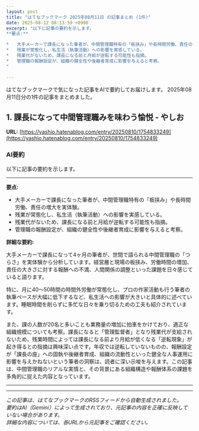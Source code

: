 ```yaml
---
layout: post
title: "はてなブックマーク 2025年08月11日 の記事まとめ (1件)"
date: 2025-08-12 08:13:59 +0900
excerpt: "以下に記事の要約を示します。
**要点:**

*   大手メーカーで課長になった筆者が、中間管理職特有の「板挟み」や長時間労働、責任の増大を実体験。
*   残業が常態化し、私生活（執筆活動）への影響を実感している。
*   残業代がないため、課長になる前と月給が逆転する可能性も指摘。
*   管理職の報酬設定が、組織の健全性や後継者育成に影響を与えると考察。
"

---
```


はてなブックマークで気になった記事をAIで要約してお届けします。
2025年08月11日分の1件の記事をまとめました。

## 1. 課長になって中間管理職みを味わう愉悦 - やしお

**URL:** [https://yashio.hatenablog.com/entry/20250810/1754833249](https://yashio.hatenablog.com/entry/20250810/1754833249)

### AI要約

以下に記事の要約を示します。

---

**要点:**

*   大手メーカーで課長になった筆者が、中間管理職特有の「板挟み」や長時間労働、責任の増大を実体験。
*   残業が常態化し、私生活（執筆活動）への影響を実感している。
*   残業代がないため、課長になる前と月給が逆転する可能性も指摘。
*   管理職の報酬設定が、組織の健全性や後継者育成に影響を与えると考察。

**詳細な要約:**

大手メーカーで課長になって4ヶ月の筆者が、世間で語られる中間管理職の「つらさ」を実体験から分析しています。経営層と現場の板挟み、労働時間の増加、責任の大きさに対する報酬への不満、人間関係の調整といった課題を日々感じていると語ります。

特に、月に40〜50時間の時間外労働が常態化し、プロの作家活動も行う筆者の執筆ペースが大幅に低下するなど、私生活への影響が大きいと具体的に述べています。睡眠時間を削らずに多忙な日々を乗り切るための工夫も紹介されています。

また、課の人数が20名と多いことも業務量の増加に拍車をかけており、適正な組織規模についても考察。課長になると「管理監督者」となり残業代が支給されないため、残業時間によっては課長になる前より月給が低くなる「逆転現象」が起き得るとの指摘は興味深い点です。年収では逆転していないものの、報酬設定が「課長の座」への固執や後継者育成、組織の流動性といった健全な人事運用に影響を与えかねないという筆者の洞察は、読者に深い示唆を与えます。この記事は、中間管理職のリアルな実情と、その背景にある組織構造や報酬体系の課題を多角的に捉えた内容となっています。

---

---

*この記事は、はてなブックマークのRSSフィードから自動生成されました。*  
*要約はAI（Gemini）によって生成されており、元記事の内容を正確に反映していない場合があります。*  
*詳細な内容については、各URLから元記事をご確認ください。*
